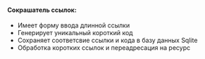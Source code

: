 #### Сокрашатель ссылок:
- Имеет форму ввода длинной ссылки
- Генерирует уникальный короткий код
- Сохраняет соответсвие ссылки и кода в базу данных Sqlite
- Обработка коротких ссылок и переадресация на ресурс
